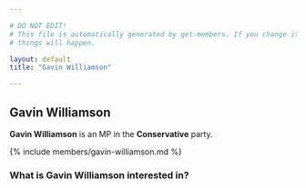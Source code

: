 ```yaml
---

# DO NOT EDIT!
# This file is automatically generated by get-members. If you change it, bad
# things will happen.

layout: default
title: "Gavin Williamson"

---
```


## Gavin Williamson

**Gavin Williamson** is an MP in the **Conservative** party.

{% include members/gavin-williamson.md %}

### What is Gavin Williamson interested in?


